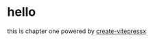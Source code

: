 # hello
this is chapter one powered by [create-vitepressx](https://github.com/xiangnanscu/create-vitepressx)
